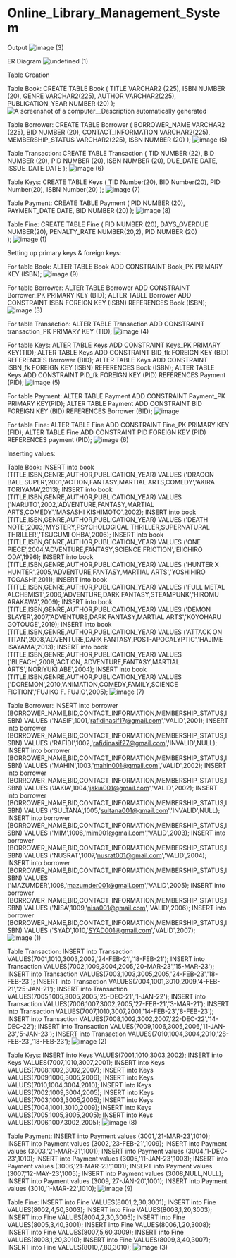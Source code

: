 # Online_Library_Management_System
Output
![image (3)](https://github.com/user-attachments/assets/dca9cb3c-2503-4b07-8886-a12325dd78e3)

ER Diagram
![undefined (1)](https://github.com/user-attachments/assets/6b8fcf03-d57c-4708-8d4f-1a3f3878d1ab)

Table Creation 

Table Book: 
CREATE TABLE Book ( 
TITLE VARCHAR2 (225), 
ISBN NUMBER (20), 
GENRE VARCHAR2(225), 
AUTHOR VARCHAR2(225), 
PUBLICATION_YEAR NUMBER (20) 
); 
![A screenshot of a computer__Description automatically generated](https://github.com/user-attachments/assets/257f341a-8060-4a73-a006-c0d8bd00a6fd)

Table Borrower:
CREATE TABLE Borrower (
BORROWER_NAME VARCHAR2 (225),
BID NUMBER (20),
CONTACT_INFORMATION VARCHAR2(225),
MEMBERSHIP_STATUS VARCHAR2(225),
ISBN NUMBER (20)
);
![image (5)](https://github.com/user-attachments/assets/3e184139-4329-47a0-8d19-f895e4bfcd71)

Table Transaction:
CREATE TABLE Transaction (
TID NUMBER (22),
BID NUMBER (20),
PID NUMBER (20),
ISBN NUMBER (20),
DUE_DATE DATE,
ISSUE_DATE DATE
);
![image (6)](https://github.com/user-attachments/assets/0cdd383c-42fc-4ba5-b065-be618972810f)

Table Keys:
CREATE TABLE Keys (
TID Number(20),
BID Number(20),
PID  Number(20),
ISBN Number(20)
); 
![image (7)](https://github.com/user-attachments/assets/7b32f3e8-934c-4268-b0c8-a26406ed924e)

Table Payment:
CREATE TABLE Payment (
PID NUMBER (20),
PAYMENT_DATE DATE,
BID NUMBER (20)
);
![image (8)](https://github.com/user-attachments/assets/01e9170b-729f-4128-8bea-585381fc43e7)

Table Fine:
CREATE TABLE Fine (
FID NUMBER (20),
DAYS_OVERDUE NUMBER(20),
PENALTY_RATE NUMBER(20,2),
PID NUMBER (20)     
);
![image (1)](https://github.com/user-attachments/assets/f329fc68-bfba-4331-99cf-592485f416ed)

Setting up primary keys & foreign keys:

For table Book:
ALTER TABLE Book ADD CONSTRAINT Book_PK PRIMARY KEY (ISBN);
![image (9)](https://github.com/user-attachments/assets/c80868b2-9bae-40a3-a927-6022fc738c27)

For table Borrower:
ALTER TABLE Borrower ADD CONSTRAINT Borrower_PK PRIMARY KEY (BID);
ALTER TABLE Borrower ADD CONSTRAINT ISBN FOREIGN KEY (ISBN) REFERENCES Book (ISBN);
![image (3)](https://github.com/user-attachments/assets/67ff3320-9c15-447d-9bba-28646118bec3)

For table Transaction:
ALTER TABLE Transaction ADD CONSTRAINT transaction_PK PRIMARY KEY (TID);
![image (4)](https://github.com/user-attachments/assets/68d3770c-26f0-44db-aa74-a575d0fcb7f4)

For table Keys:
ALTER TABLE Keys ADD CONSTRAINT Keys_PK PRIMARY KEY(TID);
ALTER TABLE Keys ADD CONSTRAINT BID_fk FOREIGN KEY (BID) REFERENCES Borrower (BID);
ALTER TABLE Keys ADD CONSTRAINT ISBN_fk FOREIGN KEY (ISBN) REFERENCES Book (ISBN);
ALTER TABLE Keys ADD CONSTRAINT PID_fk FOREIGN KEY (PID) REFERENCES Payment (PID);
![image (5)](https://github.com/user-attachments/assets/85f12609-ef0b-4784-b33e-f88887292771)

For table Payment:
ALTER TABLE Payment ADD CONSTRAINT Payment_PK PRIMARY KEY(PID);
ALTER TABLE Payment ADD CONSTRAINT BID FOREIGN KEY (BID) REFERENCES Borrower (BID);
![image](https://github.com/user-attachments/assets/6d633aeb-2f67-47fe-9c76-3d402b8053aa)

For table Fine:
ALTER TABLE Fine ADD CONSTRAINT Fine_PK PRIMARY KEY (FID);
ALTER TABLE Fine ADD CONSTRAINT PID FOREIGN KEY (PID) REFERENCES payment (PID);
![image (6)](https://github.com/user-attachments/assets/d15bf2c9-2c93-4179-8b70-3e4b33a47261)

Inserting values:

Table Book:
INSERT into book (TITLE,ISBN,GENRE,AUTHOR,PUBLICATION_YEAR) VALUES ('DRAGON BALL SUPER',2001,'ACTION,FANTASY,MARTIAL ARTS,COMEDY','AKIRA TORIYAMA',2013);
INSERT into book (TITLE,ISBN,GENRE,AUTHOR,PUBLICATION_YEAR) VALUES ('NARUTO',2002,'ADVENTURE,FANTASY,MARTIAL ARTS,COMEDY','MASASHI KISHIMOTO',2002);
INSERT into book (TITLE,ISBN,GENRE,AUTHOR,PUBLICATION_YEAR) VALUES ('DEATH NOTE',2003,'MYSTERY,PSYCHOLOGICAL THRILLER,SUPERNATURAL THRILLER','TSUGUMI OHBA',2006);
INSERT into book (TITLE,ISBN,GENRE,AUTHOR,PUBLICATION_YEAR) VALUES ('ONE PIECE',2004,'ADVENTURE,FANTASY,SCIENCE FRICTION','EIICHIRO ODA',1996);
INSERT into book (TITLE,ISBN,GENRE,AUTHOR,PUBLICATION_YEAR) VALUES ('HUNTER X HUNTER',2005,'ADVENTURE,FANTASY,MARTIAL ARTS','YOSHIHIRO TOGASHI',2011);
INSERT into book (TITLE,ISBN,GENRE,AUTHOR,PUBLICATION_YEAR) VALUES ('FULL METAL ALCHEMIST',2006,'ADVENTURE,DARK FANTASY,STEAMPUNK','HIROMU ARAKAWA',2009);
INSERT into book (TITLE,ISBN,GENRE,AUTHOR,PUBLICATION_YEAR) VALUES ('DEMON SLAYER',2007,'ADVENTURE,DARK FANTASY,MARTIAL ARTS','KOYOHARU GOTOUGE',2019);
INSERT into book (TITLE,ISBN,GENRE,AUTHOR,PUBLICATION_YEAR) VALUES ('ATTACK ON TITAN',2008,'ADVENTURE,DARK FANTASY,POST-APOCALYPTIC','HAJIME ISAYAMA',2013);
INSERT into book (TITLE,ISBN,GENRE,AUTHOR,PUBLICATION_YEAR) VALUES ('BLEACH',2009,'ACTION, ADVENTURE,FANTASY,MARTIAL ARTS','NORIYUKI ABE',2004);
INSERT into book (TITLE,ISBN,GENRE,AUTHOR,PUBLICATION_YEAR) VALUES ('DOREMON',2010,'ANIMATION,COMEDY,FAMILY,SCIENCE FICTION','FUJIKO F. FUJIO',2005);
![image (7)](https://github.com/user-attachments/assets/9fcfa2f1-878e-4876-96f3-1cc3f02628fe)

Table Borrower:
INSERT into borrower (BORROWER_NAME,BID,CONTACT_INFORMATION,MEMBERSHIP_STATUS,ISBN) VALUES ('NASIF',1001,'rafidinasif17@gmail.com','VALID',2001);
INSERT into borrower (BORROWER_NAME,BID,CONTACT_INFORMATION,MEMBERSHIP_STATUS,ISBN) VALUES ('RAFIDI',1002,'rafidinasif27@gmail.com','INVALID',NULL);
INSERT into borrower (BORROWER_NAME,BID,CONTACT_INFORMATION,MEMBERSHIP_STATUS,ISBN) VALUES ('MAHIN',1003,'mahin001@gmail.com','VALID',2002);
INSERT into borrower (BORROWER_NAME,BID,CONTACT_INFORMATION,MEMBERSHIP_STATUS,ISBN) VALUES ('JAKIA',1004,'jakia001@gmail.com','VALID',2002);
INSERT into borrower (BORROWER_NAME,BID,CONTACT_INFORMATION,MEMBERSHIP_STATUS,ISBN) VALUES ('SULTANA',1005,'sultana001@gmail.com','INVALID',NULL);
INSERT into borrower (BORROWER_NAME,BID,CONTACT_INFORMATION,MEMBERSHIP_STATUS,ISBN) VALUES ('MIM',1006,'mim001@gmail.com','VALID',2003);
INSERT into borrower (BORROWER_NAME,BID,CONTACT_INFORMATION,MEMBERSHIP_STATUS,ISBN) VALUES ('NUSRAT',1007,'nusrat001@gmail.com','VALID',2004);
INSERT into borrower (BORROWER_NAME,BID,CONTACT_INFORMATION,MEMBERSHIP_STATUS,ISBN) VALUES ('MAZUMDER',1008,'mazumder001@gmail.com','VALID',2005);
INSERT into borrower (BORROWER_NAME,BID,CONTACT_INFORMATION,MEMBERSHIP_STATUS,ISBN) VALUES ('NISA',1009,'nisa001@gmail.com','VALID',2006);
INSERT into borrower (BORROWER_NAME,BID,CONTACT_INFORMATION,MEMBERSHIP_STATUS,ISBN) VALUES ('SYAD',1010,'SYAD001@gmail.com','VALID',2007);
![image (1)](https://github.com/user-attachments/assets/752adfeb-cc78-49ee-bfda-4776ddce1f39)

Table Transaction:
INSERT into Transaction VALUES(7001,1010,3003,2002,'24-FEB-21','18-FEB-21');
INSERT into Transaction VALUES(7002,1009,3004,2005,'20-MAR-23','15-MAR-23');
INSERT into Transaction VALUES(7003,1003,3005,2005,'24-FEB-23','18-FEB-23');
INSERT into Transaction VALUES(7004,1001,3010,2009,'4-FEB-21','25-JAN-21');
INSERT into Transaction VALUES(7005,1005,3005,2005,'25-DEC-21','1-JAN-22');
INSERT into Transaction VALUES(7006,1007,3002,2005,'27-FEB-21','3-MAR-21');
INSERT into Transaction VALUES(7007,1010,3007,2001,'14-FEB-23','8-FEB-23');
INSERT into Transaction VALUES(7008,1002,3002,2007,'22-DEC-22','14-DEC-22');
INSERT into Transaction VALUES(7009,1006,3005,2006,'11-JAN-23','5-JAN-23');
INSERT into Transaction VALUES(7010,1004,3004,2010,'28-FEB-23','18-FEB-23');
![image (2)](https://github.com/user-attachments/assets/39c344d5-3cea-4be6-83c3-917132934af4)

Table Keys:
INSERT into Keys VALUES(7001,1010,3003,2002);
INSERT into Keys VALUES(7007,1010,3007,2001);
INSERT into Keys VALUES(7008,1002,3002,2007);
INSERT into Keys VALUES(7009,1006,3005,2006);
INSERT into Keys VALUES(7010,1004,3004,2010);
INSERT into Keys VALUES(7002,1009,3004,2005);
INSERT into Keys VALUES(7003,1003,3005,2005);
INSERT into Keys VALUES(7004,1001,3010,2009);
INSERT into Keys VALUES(7005,1005,3005,2005);
INSERT into Keys VALUES(7006,1007,3002,2005);
![image (8)](https://github.com/user-attachments/assets/ff5f324b-b168-45a9-92f1-1cc38eb06eda)

Table Payment:
INSERT into Payment values (3001,'21-MAR-23',1010);
INSERT into Payment values (3002,'23-FEB-21',1009);
INSERT into Payment values (3003,'21-MAR-21',1001);
INSERT into Payment values (3004,'1-DEC-23',1010);
INSERT into Payment values (3005,'11-JAN-23',1003);
INSERT into Payment values (3006,'21-MAR-23',1001);
INSERT into Payment values (3007,'12-MAY-23',1005);
INSERT into Payment values (3008,NULL,NULL);
INSERT into Payment values (3009,'27-JAN-20',1001);
INSERT into Payment values (3010,'1-MAR-22',1010);
![image (9)](https://github.com/user-attachments/assets/aaba15be-2ee4-4475-9138-302dad22202d)

Table Fine:
INSERT into Fine VALUES(8001,2,30,3001);
INSERT into Fine VALUES(8002,4,50,3003);
INSERT into Fine VALUES(8003,1,20,3003);
INSERT into Fine VALUES(8004,2,30,3005);
INSERT into Fine VALUES(8005,3,40,3001);
INSERT into Fine VALUES(8006,1,20,3008);
INSERT into Fine VALUES(8007,5,60,3009);
INSERT into Fine VALUES(8008,1,20,3010);
INSERT into Fine VALUES(8009,3,40,3007);
INSERT into Fine VALUES(8010,7,80,3010);
![image (3)](https://github.com/user-attachments/assets/056c06f8-a1e3-4d1d-8664-51022ea88f61)
